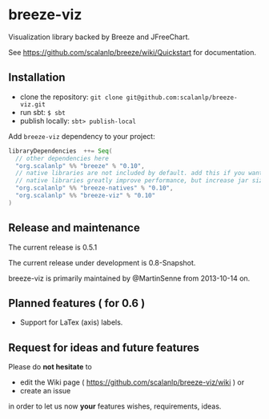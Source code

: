 breeze-viz
=============

Visualization library backed by Breeze and JFreeChart.

See https://github.com/scalanlp/breeze/wiki/Quickstart for documentation.

Installation
------------
- clone the repository: `git clone git@github.com:scalanlp/breeze-viz.git`
- run sbt: `$ sbt`
- publish locally: `sbt> publish-local`

Add `breeze-viz` dependency to your project:
```scala
libraryDependencies  ++= Seq(
  // other dependencies here
  "org.scalanlp" %% "breeze" % "0.10",
  // native libraries are not included by default. add this if you want them (as of 0.7)
  // native libraries greatly improve performance, but increase jar sizes.
  "org.scalanlp" %% "breeze-natives" % "0.10",
  "org.scalanlp" %% "breeze-viz" % "0.10"
)
```

Release and maintenance
-----------------------

The current release is 0.5.1

The current release under development is 0.8-Snapshot.

breeze-viz is primarily maintained by @MartinSenne from 2013-10-14 on.

Planned features ( for 0.6 )
----------------------------

* Support for LaTex (axis) labels.

Request for ideas and future features
-------------------------------------

Please do **not hesitate** to 

* edit the Wiki page ( https://github.com/scalanlp/breeze-viz/wiki ) or
* create an issue 

in order to let us now **your** features wishes, requirements, ideas.
